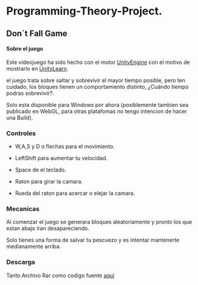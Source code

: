 # Programming-Theory-Project.

## Don´t Fall Game

#### Sobre el juego

 Este videojuego ha sido hecho con el motor [UnityEngine](http://unity.com "UnityEngine") con el motivo de mostrarlo en [UnityLearn](http://learn.unity.com/ "UnityLearn").
 
 el juego trata sobre saltar y sobrevivir el mayor tiempo posible, pero ten cuidado, los bloques tienen un comportamiento distinto, ¿Cuándo tiempo podras sobrevivir?.
 
 Solo esta disponible para Windows por ahora (posiblemente tambien sea publicado en WebGL, para otras platafomas no tengo intencion de hacer una Build).

### Controles

- W,A,S y D o flechas para el movimiento.

- LeftShift para aumentar tu velocidad.

- Space de el teclado.

- Raton para girar la camara.

- Rueda del raton para acercar o elejar la camara.


### Mecanicas

Al comenzar el juego se generara bloques aleatoriamente y pronto los que estan abajo iran desapareciendo.

Solo tienes una forma de salvar tu pescuezo y es intentar mantenerte medianamente arriba.

### Descarga

Tanto Archivo Rar como codigo fuente [aqui](https://github.com/mijaelrev/Programming-Theory-Project/releases "aqui")
